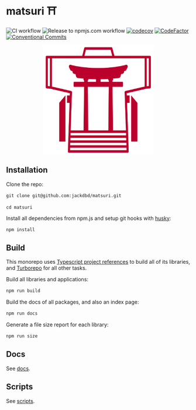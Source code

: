 # matsuri ⛩️

![CI workflow](https://github.com/jackdbd/matsuri/actions/workflows/ci.yaml/badge.svg)
![Release to npmjs.com workflow](https://github.com/jackdbd/matsuri/actions/workflows/release-to-npmjs.yaml/badge.svg)
[![codecov](https://codecov.io/gh/jackdbd/matsuri/branch/main/graph/badge.svg?token=P5uJ3doRer)](https://codecov.io/gh/jackdbd/matsuri)
[![CodeFactor](https://www.codefactor.io/repository/github/jackdbd/matsuri/badge)](https://www.codefactor.io/repository/github/jackdbd/matsuri)
[![Conventional Commits](https://img.shields.io/badge/Conventional%20Commits-1.0.0-%23FE5196?logo=conventionalcommits&logoColor=white)](https://conventionalcommits.org)

<div style="display:flex; align-items:center; justify-content:center"><img src="./assets/images/matsuri-logo.png" alt="the matsuri logo" width=300 height=300 style=""></div>

## Installation

Clone the repo:

```shell
git clone git@github.com:jackdbd/matsuri.git

cd matsuri
```

Install all dependencies from npm.js and setup git hooks with [husky](https://typicode.github.io/husky/):

```sh
npm install
```

## Build

This monorepo uses [Typescript project references](https://www.typescriptlang.org/docs/handbook/project-references.html) to build all of its libraries, and [Turborepo](https://turbo.build/repo) for all other tasks.

Build all libraries and applications:

```sh
npm run build
```

Build the docs of all packages, and also an index page:

```sh
npm run docs
```

Generate a file size report for each library:

```sh
npm run size
```

## Docs

See [docs](./docs/README.md).

## Scripts

See [scripts](./scripts/README.md).